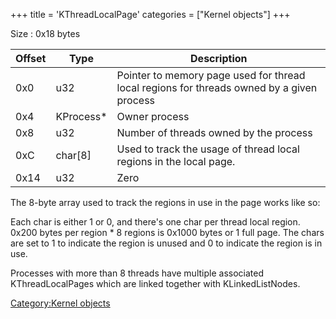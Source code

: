 +++
title = 'KThreadLocalPage'
categories = ["Kernel objects"]
+++

Size : 0x18 bytes

| Offset | Type       | Description                                                                               |
|--------|------------|-------------------------------------------------------------------------------------------|
| 0x0    | u32        | Pointer to memory page used for thread local regions for threads owned by a given process |
| 0x4    | KProcess\* | Owner process                                                                             |
| 0x8    | u32        | Number of threads owned by the process                                                    |
| 0xC    | char\[8\]  | Used to track the usage of thread local regions in the local page.                        |
| 0x14   | u32        | Zero                                                                                      |

The 8-byte array used to track the regions in use in the page works like
so:

Each char is either 1 or 0, and there's one char per thread local
region. 0x200 bytes per region \* 8 regions is 0x1000 bytes or 1 full
page. The chars are set to 1 to indicate the region is unused and 0 to
indicate the region is in use.

Processes with more than 8 threads have multiple associated
KThreadLocalPages which are linked together with KLinkedListNodes.

[Category:Kernel objects](Category:Kernel_objects "wikilink")